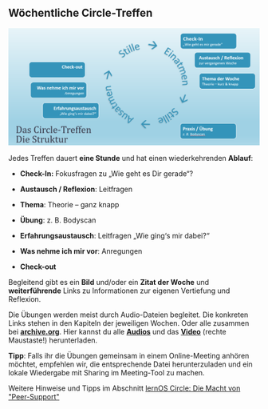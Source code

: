 

## Wöchentliche Circle-Treffen

![](./images/image5.png)

Jedes Treffen dauert **eine Stunde** und hat einen wiederkehrenden **Ablauf**:

- **Check-In:** Fokusfragen zu „Wie geht es Dir gerade“?

- **Austausch / Reflexion**: Leitfragen

- **Thema**: Theorie – ganz knapp

- **Übung**: z. B. Bodyscan

- **Erfahrungsaustausch**: Leitfragen „Wie ging‘s mir dabei?“

- **Was nehme ich mir vor**: Anregungen

- **Check-out**

Begleitend gibt es ein **Bild** und/oder ein **Zitat der Woche** und **weiterführende** Links zu  Informationen zur eigenen Vertiefung und Reflexion.

Die Übungen werden meist durch Audio-Dateien begleitet. Die konkreten Links stehen in den Kapiteln der jeweiligen Wochen. 
Oder alle zusammen bei  [**archive.org**](https://archive.org/details/Achtsamkeit-42). Hier kannst du alle [**Audios**](https://archive.org/compress/Achtsamkeit-42/formats=VBR%20MP3&file=/Achtsamkeit-42.zip) und das [**Video**](https://archive.org/download/Achtsamkeit-42/Achtsamkeit42_Woche05_Gehmeditation_5min.mp4) (rechte Maustaste!) herunterladen.

**Tipp**: Falls ihr die Übungen gemeinsam in einem Online-Meeting anhören möchtet, empfehlen wir, die entsprechende Datei herunterzuladen und ein lokale Wiedergabe mit Sharing im Meeting-Tool zu machen. 

Weitere Hinweise und Tipps im Abschnitt [lernOS Circle: Die Macht von "Peer-Support"](2-2-lernOS-Circle.md)

 